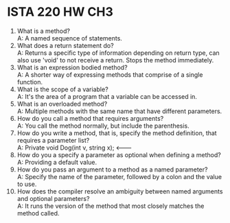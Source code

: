 # ISTA 220 HW CH3

1. What is a method?   
A: A named sequence of statements.
2. What does a return statement do?  
A: Returns a specific type of information depending on return type, can also use 'void' to not receive a return. Stops the method immediately.
3. What is an expression bodied method?  
A: A shorter way of expressing methods that comprise of a single function.
4. What is the scope of a variable?  
A: It's the area of a program that a variable can be accessed in. 
5. What is an overloaded method?  
A: Multiple methods with the same name that have different parameters.
6. How do you call a method that requires arguments?  
A: You call the method normally, but include the parenthesis. 
7. How do you write a method, that is, specify the method definition, that requires a parameter list?  
A: Private void Dog(int v, string x); <--- 
8. How do you a specify a parameter as optional when defining a method?  
A: Providing a default value.
9. How do you pass an argument to a method as a named parameter?  
A: Specify the name of the parameter, followed by a colon and the value to use.
10. How does the compiler resolve an ambiguity between named arguments and optional parameters?  
A: It runs the version of the method that most closely matches the method called.

 